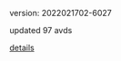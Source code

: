 version: 2022021702-6027

updated 97 avds

[details](https://github.com/0x74f917491bfa7ebfa379/ali_avd_db/blob/master/change_log/2022/02/17/02/6027.txt)